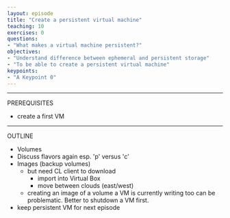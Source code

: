 ```yaml
---
layout: episode
title: "Create a persistent virtual machine"
teaching: 10
exercises: 0
questions:
- "What makes a virtual machine persistent?"
objectives:
- "Understand difference between ephemeral and persistent storage"
- "To be able to create a persistent virtual machine"
keypoints:
- "A Keypoint 0"
---
```


---
PREREQUISITES
* create a first VM

---
OUTLINE

* Volumes
* Discuss flavors again esp. 'p' versus 'c'
* Images (backup volumes)
  * but need CL client to download
    * import into Virtual Box
    * move between clouds (east/west)
  * creating an image of a volume a VM is currently writing too can be problematic. Better to shutdown a VM first.
* keep persistent VM for next episode
